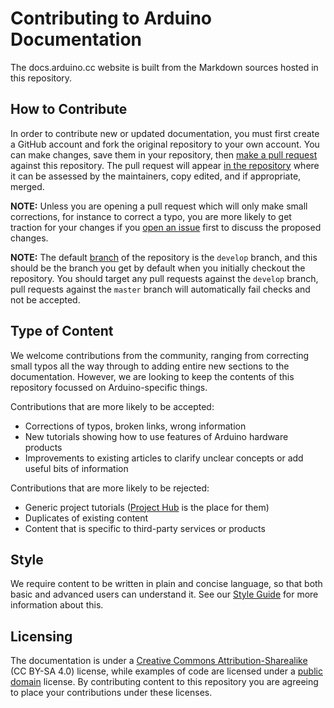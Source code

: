 # Contributing to Arduino Documentation

The docs.arduino.cc website is built from the Markdown sources hosted in this repository.

## How to Contribute

In order to contribute new or updated documentation, you must first create a GitHub account and fork the original repository to your own account. You can make changes, save them in your repository, then [make a pull request](https://docs.github.com/en/github/collaborating-with-pull-requests/proposing-changes-to-your-work-with-pull-requests/creating-a-pull-request-from-a-fork) against this repository. The pull request will appear [in the repository](https://github.com/arduino/docs.arduino.cc/pulls) where it can be assessed by the maintainers, copy edited, and if appropriate, merged.

**NOTE:** Unless you are opening a pull request which will only make small corrections, for instance to correct a typo, you are more likely to get traction for your changes if you [open an issue](https://github.com/arduino/docs.arduino.cc/issues) first to discuss the proposed changes.

**NOTE:** The default [branch](https://github.com/arduino/docs.arduino.cc/branches) of the repository is the `develop` branch, and this should be the branch you get by default when you initially checkout the repository. You should target any pull requests against the `develop` branch, pull requests against the `master` branch will automatically fail checks and not be accepted.

## Type of Content

We welcome contributions from the community, ranging from correcting small typos all the way through to adding entire new sections to the documentation. However, we are looking to keep the contents of this repository focussed on Arduino-specific things.

Contributions that are more likely to be accepted:

* Corrections of typos, broken links, wrong information
* New tutorials showing how to use features of Arduino hardware products
* Improvements to existing articles to clarify unclear concepts or add useful bits of information

Contributions that are more likely to be rejected:

* Generic project tutorials ([Project Hub](https://create.arduino.cc/projecthub) is the place for them)
* Duplicates of existing content
* Content that is specific to third-party services or products

## Style

We require content to be written in plain and concise language, so that both basic and advanced users can understand it. See our [Style Guide](https://www.arduino.cc/en/Reference/StyleGuide) for more information about this.

## Licensing 

The documentation is under a [Creative Commons Attribution-Sharealike](https://creativecommons.org/licenses/by-sa/4.0/) (CC BY-SA 4.0) license, while examples of code are licensed under a [public domain](https://creativecommons.org/share-your-work/public-domain/cc0/) license. By contributing content to this repository you are agreeing to place your contributions under these licenses.
